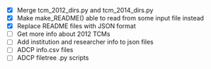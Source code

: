 - [x] Merge tcm_2012_dirs.py and tcm_2014_dirs.py
- [x] Make make_README() able to read from some input file instead
- [x] Replace README files with JSON format
- [ ] Get more info about 2012 TCMs
- [ ] Add institution and researcher info to json files
- [ ] ADCP info.csv files
- [ ] ADCP filetree .py scripts
